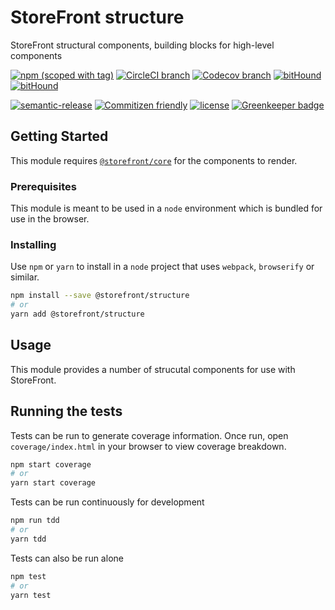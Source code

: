 # StoreFront structure

StoreFront structural components, building blocks for high-level components

[![npm (scoped with tag)](https://img.shields.io/npm/v/@storefront/structure.svg?style=flat-square)](https://www.npmjs.com/package/@storefront/structure)
[![CircleCI branch](https://img.shields.io/circleci/project/github/groupby/storefront-structure/master.svg?style=flat-square)](https://circleci.com/gh/groupby/storefront-structure/tree/master)
[![Codecov branch](https://img.shields.io/codecov/c/github/groupby/storefront-structure/master.svg?style=flat-square)](https://codecov.io/gh/groupby/storefront-structure)
[![bitHound](https://img.shields.io/bithound/code/github/groupby/storefront-structure.svg?style=flat-square)](https://www.bithound.io/github/groupby/storefront-structure)
[![bitHound](https://img.shields.io/bithound/dependencies/github/groupby/storefront-structure.svg?style=flat-square)](https://www.bithound.io/github/groupby/storefront-structure)

[![semantic-release](https://img.shields.io/badge/%20%20%F0%9F%93%A6%F0%9F%9A%80-semantic--release-e10079.svg?style=flat-square)](https://github.com/semantic-release/semantic-release)
[![Commitizen friendly](https://img.shields.io/badge/commitizen-friendly-brightgreen.svg?style=flat-square)](http://commitizen.github.io/cz-cli/)
[![license](https://img.shields.io/github/license/mashape/apistatus.svg?style=flat-square)](https://choosealicense.com/licenses/mit/)
[![Greenkeeper badge](https://badges.greenkeeper.io/groupby/storefront-structure.svg)](https://greenkeeper.io/)

## Getting Started

This module requires [`@storefront/core`](https://www.npmjs.com/package/@storefront/core) for the components to render.

### Prerequisites

This module is meant to be used in a `node` environment which is bundled for use in the browser.

### Installing

Use `npm` or `yarn` to install in a `node` project that uses `webpack`, `browserify` or similar.

```sh
npm install --save @storefront/structure
# or
yarn add @storefront/structure
```

## Usage

This module provides a number of strucutal components for use with StoreFront.

## Running the tests

Tests can be run to generate coverage information.
Once run, open `coverage/index.html` in your browser to view coverage breakdown.

```sh
npm start coverage
# or
yarn start coverage
```

Tests can be run continuously for development

```sh
npm run tdd
# or
yarn tdd
```

Tests can also be run alone

```sh
npm test
# or
yarn test
```
